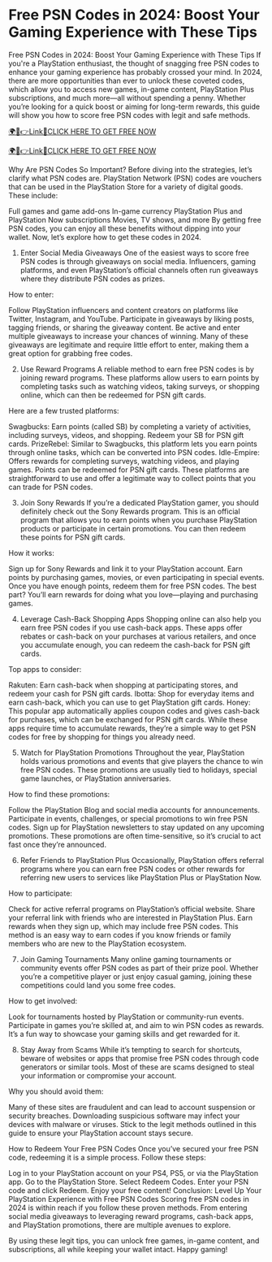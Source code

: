 # Free PSN Codes in 2024: Boost Your Gaming Experience with These Tips
Free PSN Codes in 2024: Boost Your Gaming Experience with These Tips
If you're a PlayStation enthusiast, the thought of snagging free PSN codes to enhance your gaming experience has probably crossed your mind. In 2024, there are more opportunities than ever to unlock these coveted codes, which allow you to access new games, in-game content, PlayStation Plus subscriptions, and much more—all without spending a penny. Whether you’re looking for a quick boost or aiming for long-term rewards, this guide will show you how to score free PSN codes with legit and safe methods.

<a href="https://spacezones.org/rallgift.html" rel="nofollow">🌍📱👉Link📲CLICK HERE TO GET FREE NOW</a>

<a href="https://spacezones.org/rallgift.html" rel="nofollow">🌍📱👉Link📲CLICK HERE TO GET FREE NOW</a>


Why Are PSN Codes So Important?
Before diving into the strategies, let’s clarify what PSN codes are. PlayStation Network (PSN) codes are vouchers that can be used in the PlayStation Store for a variety of digital goods. These include:

Full games and game add-ons
In-game currency
PlayStation Plus and PlayStation Now subscriptions
Movies, TV shows, and more
By getting free PSN codes, you can enjoy all these benefits without dipping into your wallet. Now, let’s explore how to get these codes in 2024.

1. Enter Social Media Giveaways
One of the easiest ways to score free PSN codes is through giveaways on social media. Influencers, gaming platforms, and even PlayStation’s official channels often run giveaways where they distribute PSN codes as prizes.

How to enter:

Follow PlayStation influencers and content creators on platforms like Twitter, Instagram, and YouTube.
Participate in giveaways by liking posts, tagging friends, or sharing the giveaway content.
Be active and enter multiple giveaways to increase your chances of winning.
Many of these giveaways are legitimate and require little effort to enter, making them a great option for grabbing free codes.

2. Use Reward Programs
A reliable method to earn free PSN codes is by joining reward programs. These platforms allow users to earn points by completing tasks such as watching videos, taking surveys, or shopping online, which can then be redeemed for PSN gift cards.

Here are a few trusted platforms:

Swagbucks: Earn points (called SB) by completing a variety of activities, including surveys, videos, and shopping. Redeem your SB for PSN gift cards.
PrizeRebel: Similar to Swagbucks, this platform lets you earn points through online tasks, which can be converted into PSN codes.
Idle-Empire: Offers rewards for completing surveys, watching videos, and playing games. Points can be redeemed for PSN gift cards.
These platforms are straightforward to use and offer a legitimate way to collect points that you can trade for PSN codes.

3. Join Sony Rewards
If you’re a dedicated PlayStation gamer, you should definitely check out the Sony Rewards program. This is an official program that allows you to earn points when you purchase PlayStation products or participate in certain promotions. You can then redeem these points for PSN gift cards.

How it works:

Sign up for Sony Rewards and link it to your PlayStation account.
Earn points by purchasing games, movies, or even participating in special events.
Once you have enough points, redeem them for free PSN codes.
The best part? You’ll earn rewards for doing what you love—playing and purchasing games.

4. Leverage Cash-Back Shopping Apps
Shopping online can also help you earn free PSN codes if you use cash-back apps. These apps offer rebates or cash-back on your purchases at various retailers, and once you accumulate enough, you can redeem the cash-back for PSN gift cards.

Top apps to consider:

Rakuten: Earn cash-back when shopping at participating stores, and redeem your cash for PSN gift cards.
Ibotta: Shop for everyday items and earn cash-back, which you can use to get PlayStation gift cards.
Honey: This popular app automatically applies coupon codes and gives cash-back for purchases, which can be exchanged for PSN gift cards.
While these apps require time to accumulate rewards, they’re a simple way to get PSN codes for free by shopping for things you already need.

5. Watch for PlayStation Promotions
Throughout the year, PlayStation holds various promotions and events that give players the chance to win free PSN codes. These promotions are usually tied to holidays, special game launches, or PlayStation anniversaries.

How to find these promotions:

Follow the PlayStation Blog and social media accounts for announcements.
Participate in events, challenges, or special promotions to win free PSN codes.
Sign up for PlayStation newsletters to stay updated on any upcoming promotions.
These promotions are often time-sensitive, so it’s crucial to act fast once they’re announced.

6. Refer Friends to PlayStation Plus
Occasionally, PlayStation offers referral programs where you can earn free PSN codes or other rewards for referring new users to services like PlayStation Plus or PlayStation Now.

How to participate:

Check for active referral programs on PlayStation’s official website.
Share your referral link with friends who are interested in PlayStation Plus.
Earn rewards when they sign up, which may include free PSN codes.
This method is an easy way to earn codes if you know friends or family members who are new to the PlayStation ecosystem.

7. Join Gaming Tournaments
Many online gaming tournaments or community events offer PSN codes as part of their prize pool. Whether you’re a competitive player or just enjoy casual gaming, joining these competitions could land you some free codes.

How to get involved:

Look for tournaments hosted by PlayStation or community-run events.
Participate in games you’re skilled at, and aim to win PSN codes as rewards.
It’s a fun way to showcase your gaming skills and get rewarded for it.

8. Stay Away from Scams
While it’s tempting to search for shortcuts, beware of websites or apps that promise free PSN codes through code generators or similar tools. Most of these are scams designed to steal your information or compromise your account.

Why you should avoid them:

Many of these sites are fraudulent and can lead to account suspension or security breaches.
Downloading suspicious software may infect your devices with malware or viruses.
Stick to the legit methods outlined in this guide to ensure your PlayStation account stays secure.

How to Redeem Your Free PSN Codes
Once you’ve secured your free PSN code, redeeming it is a simple process. Follow these steps:

Log in to your PlayStation account on your PS4, PS5, or via the PlayStation app.
Go to the PlayStation Store.
Select Redeem Codes.
Enter your PSN code and click Redeem.
Enjoy your free content!
Conclusion: Level Up Your PlayStation Experience with Free PSN Codes
Scoring free PSN codes in 2024 is within reach if you follow these proven methods. From entering social media giveaways to leveraging reward programs, cash-back apps, and PlayStation promotions, there are multiple avenues to explore.

By using these legit tips, you can unlock free games, in-game content, and subscriptions, all while keeping your wallet intact. Happy gaming!
